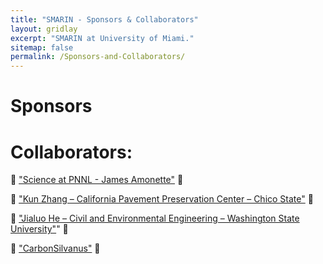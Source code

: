 ```yaml
---
title: "SMARIN - Sponsors & Collaborators"
layout: gridlay
excerpt: "SMARIN at University of Miami."
sitemap: false
permalink: /Sponsors-and-Collaborators/
---
```


# Sponsors







# Collaborators:

👥 ["Science at PNNL - James Amonette"](https://www.pnnl.gov/science/staff/staff_info.asp?staff_num=5639) 🤝

👥 ["Kun Zhang – California Pavement Preservation Center – Chico State"](https://www.csuchico.edu/cp2c/about-us/people/staff/kun-zhang.shtml) 🤝

👥 ["Jialuo He – Civil and Environmental Engineering – Washington State University"](https://ce.wsu.edu/faculty/jialuo-he/)" 🤝

👥 ["CarbonSilvanus"](https://carbonsilvanus.com/) 🤝
